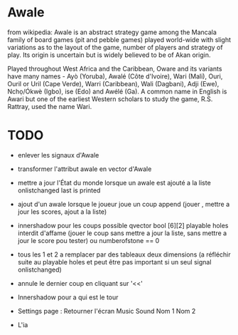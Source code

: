 # Awale

from wikipedia:
Awale is an abstract strategy game among the Mancala family of board games (pit and pebble games) played world-wide with slight variations as to the layout of the game, number of players and strategy of play. Its origin is uncertain but is widely believed to be of Akan origin.

Played throughout West Africa and the Caribbean, Oware and its variants have many names - Ayò (Yoruba), Awalé (Côte d'Ivoire), Wari (Mali), Ouri, Ouril or Uril (Cape Verde), Warri (Caribbean), Wali (Dagbani), Adji (Ewe), Nchọ/Ókwè (Igbo), ise (Edo) and Awélé (Ga). A common name in English is Awari but one of the earliest Western scholars to study the game, R.S. Rattray, used the name Wari.

# TODO

* enlever les signaux d'Awale

* transformer l'attribut awale en vector d'Awale

* mettre a jour l'État du monde lorsque un awale est ajouté a la liste onlistchanged last is printed

* ajout d'un awale lorsque le joueur joue un coup append (jouer , mettre a jour les scores, ajout a la liste)

* innershadow pour les coups possible
qvector bool [6][2] playable holes
interdit d'affame (jouer le coup sans mettre a jour la liste, sans mettre a jour le score pou tester) ou numberofstone == 0

* tous les 1 et 2 a remplacer par des tableaux deux dimensions (a réfléchir suite au playable holes et peut être pas important si un seul signal onlistchanged)

* annule le dernier coup en cliquant sur '<<'

* Innershadow pour a qui est le tour

* Settings page :
Retourner l'écran
Music 
Sound
Nom 1
Nom 2

* L'ia